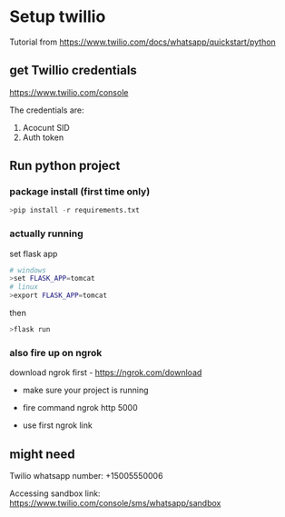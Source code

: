 # Setup twillio
Tutorial from https://www.twilio.com/docs/whatsapp/quickstart/python

## get Twillio credentials
https://www.twilio.com/console

The credentials are:
1. Acocunt SID
2. Auth token

## Run python project 

### package install (first time only)
```py
>pip install -r requirements.txt
```

### actually running 
set flask app 
```sh
# windows
>set FLASK_APP=tomcat
# linux
>export FLASK_APP=tomcat
```

then
```sh
>flask run
```

### also fire up on ngrok
download ngrok first - https://ngrok.com/download

- make sure your project is running 

- fire command ngrok http 5000

- use first ngrok link 

## might need
Twilio whatsapp number: +15005550006

Accessing sandbox link: https://www.twilio.com/console/sms/whatsapp/sandbox
